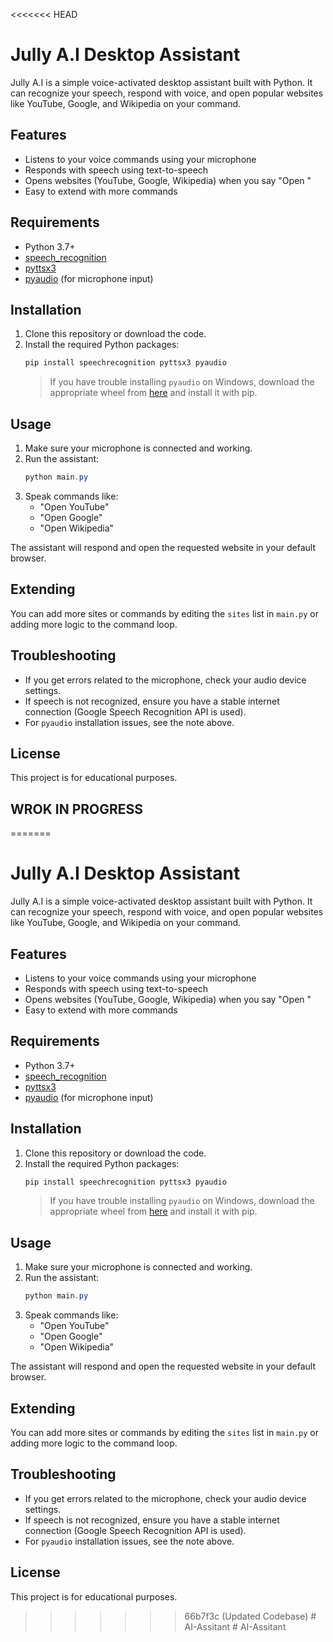 <<<<<<< HEAD
# Jully A.I Desktop Assistant

Jully A.I is a simple voice-activated desktop assistant built with Python. It can recognize your speech, respond with voice, and open popular websites like YouTube, Google, and Wikipedia on your command.

## Features
- Listens to your voice commands using your microphone
- Responds with speech using text-to-speech
- Opens websites (YouTube, Google, Wikipedia) when you say "Open <site>"
- Easy to extend with more commands

## Requirements
- Python 3.7+
- [speech_recognition](https://pypi.org/project/SpeechRecognition/)
- [pyttsx3](https://pypi.org/project/pyttsx3/)
- [pyaudio](https://pypi.org/project/PyAudio/) (for microphone input)

## Installation
1. Clone this repository or download the code.
2. Install the required Python packages:
	```powershell
	pip install speechrecognition pyttsx3 pyaudio
	```
	> If you have trouble installing `pyaudio` on Windows, download the appropriate wheel from [here](https://www.lfd.uci.edu/~gohlke/pythonlibs/#pyaudio) and install it with pip.

## Usage
1. Make sure your microphone is connected and working.
2. Run the assistant:
	```powershell
	python main.py
	```
3. Speak commands like:
	- "Open YouTube"
	- "Open Google"
	- "Open Wikipedia"

The assistant will respond and open the requested website in your default browser.

## Extending
You can add more sites or commands by editing the `sites` list in `main.py` or adding more logic to the command loop.

## Troubleshooting
- If you get errors related to the microphone, check your audio device settings.
- If speech is not recognized, ensure you have a stable internet connection (Google Speech Recognition API is used).
- For `pyaudio` installation issues, see the note above.

## License

This project is for educational purposes.


## WROK IN PROGRESS
=======
# Jully A.I Desktop Assistant

Jully A.I is a simple voice-activated desktop assistant built with Python. It can recognize your speech, respond with voice, and open popular websites like YouTube, Google, and Wikipedia on your command.

## Features
- Listens to your voice commands using your microphone
- Responds with speech using text-to-speech
- Opens websites (YouTube, Google, Wikipedia) when you say "Open <site>"
- Easy to extend with more commands

## Requirements
- Python 3.7+
- [speech_recognition](https://pypi.org/project/SpeechRecognition/)
- [pyttsx3](https://pypi.org/project/pyttsx3/)
- [pyaudio](https://pypi.org/project/PyAudio/) (for microphone input)

## Installation
1. Clone this repository or download the code.
2. Install the required Python packages:
	```powershell
	pip install speechrecognition pyttsx3 pyaudio
	```
	> If you have trouble installing `pyaudio` on Windows, download the appropriate wheel from [here](https://www.lfd.uci.edu/~gohlke/pythonlibs/#pyaudio) and install it with pip.

## Usage
1. Make sure your microphone is connected and working.
2. Run the assistant:
	```powershell
	python main.py
	```
3. Speak commands like:
	- "Open YouTube"
	- "Open Google"
	- "Open Wikipedia"

The assistant will respond and open the requested website in your default browser.

## Extending
You can add more sites or commands by editing the `sites` list in `main.py` or adding more logic to the command loop.

## Troubleshooting
- If you get errors related to the microphone, check your audio device settings.
- If speech is not recognized, ensure you have a stable internet connection (Google Speech Recognition API is used).
- For `pyaudio` installation issues, see the note above.

## License
This project is for educational purposes.
>>>>>>> 66b7f3c (Updated Codebase)
#   A I - A s s i t a n t  
 #   A I - A s s i t a n t  
 